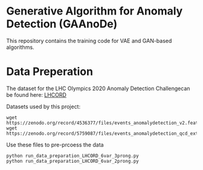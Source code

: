 # Generative Algorithm for Anomaly Detection (GAAnoDe)

This repository contains the training code for VAE and GAN-based algorithms.

# Data Preperation 

The dataset for the LHC Olympics 2020 Anomaly Detection Challengecan be found here:
[LHCORD](https://zenodo.org/record/4536377#.ZB3ity-B1QI)

Datasets used by this project:
```
wget https://zenodo.org/record/4536377/files/events_anomalydetection_v2.features.h5
wget https://zenodo.org/record/5759087/files/events_anomalydetection_qcd_extra_inneronly_features.h5
```
Use these files to pre-prcoess the data
```
python run_data_preparation_LHCORD_6var_3prong.py
python run_data_preparation_LHCORD_6var_2prong.py
```
